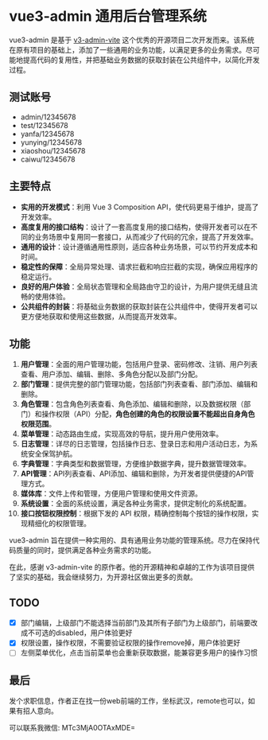 # vue3-admin 通用后台管理系统

vue3-admin 是基于 [v3-admin-vite](https://github.com/un-pany/v3-admin-vite) 这个优秀的开源项目二次开发而来。该系统在原有项目的基础上，添加了一些通用的业务功能，以满足更多的业务需求。尽可能地提高代码的复用性，并把基础业务数据的获取封装在公共组件中，以简化开发过程。

## 测试账号

- admin/12345678
- test/12345678
- yanfa/12345678
- yunying/12345678
- xiaoshou/12345678
- caiwu/12345678

## 主要特点

- **实用的开发模式**：利用 Vue 3 Composition API，使代码更易于维护，提高了开发效率。
- **高度复用的接口结构**：设计了一套高度复用的接口结构，使得开发者可以在不同的业务场景中复用同一套接口，从而减少了代码的冗余，提高了开发效率。
- **通用的设计**：设计遵循通用性原则，适应各种业务场景，可以节约开发成本和时间。
- **稳定性的保障**：全局异常处理、请求拦截和响应拦截的实现，确保应用程序的稳定运行。
- **良好的用户体验**：全局状态管理和全局路由守卫的设计，为用户提供无缝且流畅的使用体验。
- **公共组件的封装**：将基础业务数据的获取封装在公共组件中，使得开发者可以更方便地获取和使用这些数据，从而提高开发效率。

## 功能

1. **用户管理**：全面的用户管理功能，包括用户登录、密码修改、注销、用户列表查看、用户添加、编辑、删除、多角色分配以及部门分配。
2. **部门管理**：提供完整的部门管理功能，包括部门列表查看、部门添加、编辑和删除。
3. **角色管理**：包含角色列表查看、角色添加、编辑和删除，以及数据权限（部门）和操作权限（API）分配，**角色创建的角色的权限设置不能超出自身角色权限范围**。
4. **菜单管理**：动态路由生成，实现高效的导航，提升用户使用效率。
5. **日志管理**：详尽的日志管理，包括操作日志、登录日志和用户活动日志，为系统安全保驾护航。
6. **字典管理**：字典类型和数据管理，方便维护数据字典，提升数据管理效率。
7. **API管理**：API列表查看、API添加、编辑和删除，为开发者提供便捷的API管理方式。
8. **媒体库**：文件上传和管理，方便用户管理和使用文件资源。
9. **系统设置**：全面的系统设置，满足各种业务需求，提供定制化的系统配置。
10. **接口按钮权限控制**：根据下发的 API 权限，精确控制每个按钮的操作权限，实现精细化的权限管理。

vue3-admin 旨在提供一种实用的、具有通用业务功能的管理系统。尽力在保持代码质量的同时，提供满足各种业务需求的功能。

在此，感谢 v3-admin-vite 的原作者。他的开源精神和卓越的工作为该项目提供了坚实的基础，我会继续努力，为开源社区做出更多的贡献。

## TODO

- [x] 部门编辑，上级部门不能选择当前部门及其所有子部门为上级部门，前端要改成不可选的disabled，用户体验更好
- [x] 权限设置，操作权限，不需要验证权限的操作remove掉，用户体验更好
- [ ] 左侧菜单优化，点击当前菜单也会重新获取数据，能兼容更多用户的操作习惯

## 最后

发个求职信息，作者正在找一份web前端的工作，坐标武汉，remote也可以，如果有招人意向。

可以联系我微信: MTc3MjA0OTAxMDE=

